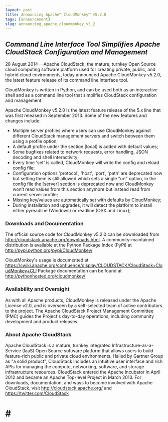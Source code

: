 ```yaml
---
layout: post
title: Announcing Apache™ CloudMonkey™ v5.2.0
tags: [announcement]
slug: announcing_apache_cloudmonkey_v5_2
---
```

<em><h2>Command Line Interface Tool Simplifies Apache CloudStack Configuration and Management</h2></em>

<p>28 August 2014 —Apache CloudStack, the mature, turnkey Open Source cloud computing software platform used for creating private, public, and hybrid cloud environments, today announced Apache
CloudMonkey v5.2.0, the latest feature release of its command line interface tool.</p>

<p>CloudMonkey is written in Python, and can be used both as an interactive shell and as a command line tool that simplifies CloudStack configuration and management.</p>

<p>Apache CloudMonkey v5.2.0 is the latest feature release of the 5.x line that was first released in September 2013. Some of the new features and changes include:</p>
<ul>
<li>Multiple server profiles where users can use CloudMonkey against different CloudStack management servers and switch between them using a profile option;</li>
<li>A default profile under the section [local] is added with default values;</li>
<li>Some bugfixes related to network requests, error handling, JSON decoding and shell interactivity;</li>
<li>Every time 'set' is called, CloudMonkey will write the config and reload config file;</li>
<li>Configuration options 'protocol', 'host', 'port', 'path' are deprecated now but setting them is still allowed which sets a single "url" option, in the config file the [server] section is deprecated now and CloudMonkey won’t read values from this section anymore but instead read from current server profile;</li>
<li>Missing key/values are automatically set with defaults by CloudMonkey;</li>
<li>During installation and upgrades, it will detect the platform to install either pyreadline (Windows) or readline (OSX and Linux);</li>
</ul>

<p><h3  id="downloadsanddocumentation">Downloads and Documentation</h3></p>
<p>The official source code for CloudMonkey v5.2.0 can be downloaded from <a href="http://cloudstack.apache.org/downloads.html">http://cloudstack.apache.org/downloads.html</a>. A community-maintained distribution is available at the Python Package Index (PyPi) at <a href="http://pypi.python.org/pypi/CloudMonkey/">http://pypi.python.org/pypi/CloudMonkey/</a></p>

<p>CloudMonkey's usage is documented at <a href="https://cwiki.apache.org/confluence/display/CLOUDSTACK/CloudStack+CloudMonkey+CLI">https://cwiki.apache.org/confluence/display/CLOUDSTACK/CloudStack+CloudMonkey+CLI</a>
Package documentation can be found at <a href="http://pythonhosted.org/cloudmonkey/">http://pythonhosted.org/cloudmonkey/</a></p>

<p><h3 id="availabilityandoversight">Availability and Oversight</h3></p>
<p>As with all Apache products, CloudMonkey is released under the Apache License v2.0, and is overseen by a self-selected team of active contributors to the project.  The Apache CloudStack Project Management Committee (PMC) guides the Project's day-to-day operations, including community development and product releases.</p>

<p><h3  id="aboutapachecloudstack">About Apache CloudStack</h3></p>
<p>Apache CloudStack is a mature, turnkey integrated Infrastructure-as-a-Service (IaaS) Open Source software platform that allows users to build feature-rich public and private cloud environments. Hailed by Gartner Group as "a solid product", CloudStack includes an intuitive user interface and rich APIs for managing the compute, networking, software, and storage infrastructure resources. CloudStack entered the Apache Incubator in April 2012 and became an Apache Top-level Project in March 2013. For downloads, documentation, and ways to become involved with Apache CloudStack, visit <a href="http://cloudstack.apache.org/">http://cloudstack.apache.org/</a> and <a href="https://twitter.com/CloudStack">https://twitter.com/CloudStack</a></p>

# # #
